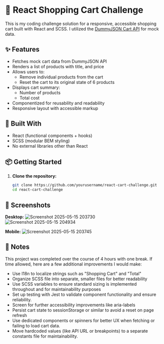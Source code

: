 # 🛒 React Shopping Cart Challenge

This is my coding challenge solution for a responsive, accessible shopping cart built with React and SCSS. I utilized the [DummyJSON Cart API](https://dummyjson.com/docs/carts) for mock data.

## ✨ Features

- Fetches mock cart data from DummyJSON API
- Renders a list of products with title, and price
- Allows users to:
  - Remove individual products from the cart
  - Reset the cart to its original state of 6 products
- Displays cart summary:
  - Number of products
  - Total cost
- Componentized for reusability and readability
- Responsive layout with accessible markup

## 🧱 Built With

- React (functional components + hooks)
- SCSS (modular BEM styling)
- No external libraries other than React

## 📦 Getting Started

1. **Clone the repository:**
   ```bash
   git clone https://github.com/yourusername/react-cart-challenge.git
   cd react-cart-challenge

##  📸 Screenshots

**Desktop:**
![Screenshot 2025-05-15 203730](https://github.com/user-attachments/assets/85b492d7-c7c6-4864-804c-6a27d5954131)
![Screenshot 2025-05-15 204934](https://github.com/user-attachments/assets/ca0eedce-8b62-4292-b2d2-55ee49e0f1e7)

**Mobile:**
![Screenshot 2025-05-15 203745](https://github.com/user-attachments/assets/27f70597-e7eb-48cf-9bff-6d0329677371)

##  📝 Notes

This project was completed over the course of 4 hours with one break. If time allowed, here are a few additional improvements I would make:
- Use I18n to localize strings such as "Shopping Cart" and "Total"
- Organize SCSS file into separate, smaller files for better readability
- Use SCSS variables to ensure standard sizing is implemented throughout and for maintainability purposes
- Set up testing with Jest to validate component functionality and ensure reliability.
- Screen for further accessibility improvements like aria-labels
- Persist cart state to sessionStorage or similar to avoid a reset on page refresh
- Use dedicated components or spinners for better UX when fetching or failing to load cart data.
- Move hardcoded values (like API URL or breakpoints) to a separate constants file for maintainability.
